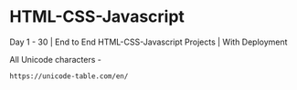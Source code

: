 # HTML-CSS-Javascript
Day 1 - 30 | End to End HTML-CSS-Javascript Projects | With Deployment

All Unicode characters - 
```
https://unicode-table.com/en/
```